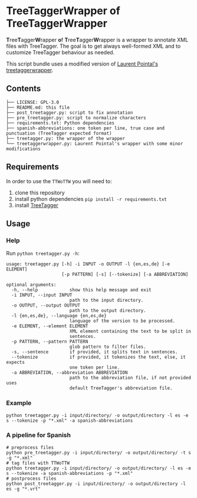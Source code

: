 # TreeTaggerWrapper of TreeTaggerWrapper

**T**ree**T**agger**W**rapper **o**f **T**ree**T**agger**W**rapper is a wrapper to annotate XML files with TreeTagger. The goal is to get always well-formed XML and to customize TreeTagger behaviour as needed.

This script bundle uses a modified version of [Laurent Pointal's treetaggerwrapper](https://pypi.python.org/pypi/treetaggerwrapper).

## Contents

```text
├── LICENSE: GPL-3.0
├── README.md: this file
├── post_treetagger.py: script to fix annotation
├── pre_treetagger.py: script to normalize characters
├── requirements.txt: Python dependencies
├── spanish-abbreviations: one token per line, true case and punctuation (TreeTagger expected format)
├── treetagger.py: the wrapper of the wrapper
└── treetaggerwrapper.py: Laurent Pointal's wrapper with some minor modifications
```

## Requirements

In order to use the `TTWoTTW` you will need to:

1. clone this repository
1. install python dependencies `pip install -r requirements.txt`
1. install [TreeTagger](http://www.cis.uni-muenchen.de/~schmid/tools/TreeTagger/)

## Usage

### Help

Run `python treetagger.py -h`:

```text
usage: treetagger.py [-h] -i INPUT -o OUTPUT -l {en,es,de} [-e ELEMENT]
                     [-p PATTERN] [-s] [--tokenize] [-a ABBREVIATION]

optional arguments:
  -h, --help            show this help message and exit
  -i INPUT, --input INPUT
                        path to the input directory.
  -o OUTPUT, --output OUTPUT
                        path to the output directory.
  -l {en,es,de}, --language {en,es,de}
                        language of the version to be processed.
  -e ELEMENT, --element ELEMENT
                        XML element containing the text to be split in
                        sentences.
  -p PATTERN, --pattern PATTERN
                        glob pattern to filter files.
  -s, --sentence        if provided, it splits text in sentences.
  --tokenize            if provided, it tokenizes the text, else, it expects
                        one token per line.
  -a ABBREVIATION, --abbreviation ABBREVIATION
                        path to the abbreviation file, if not provided uses
                        default TreeTagger's abbreviation file.
```

### Example

```shell
python treetagger.py -i input/directory/ -o output/directory -l es -e s --tokenize -p "*.xml" -a spanish-abbreviations
```

### A pipeline for Spanish

```shell
# preprocess files
python pre_treetagger.py -i input/directory/ -o output/directory/ -t s -g "*.xml"
# tag files with TTWoTTW
python treetagger.py -i input/directory/ -o output/directory/ -l es -e s --tokenize -a spanish-abbreviations -p "*.xml"
# postprocess files
python post_treetagger.py -i input/directory/ -o output/directory -l es -g "*.vrt"
```
